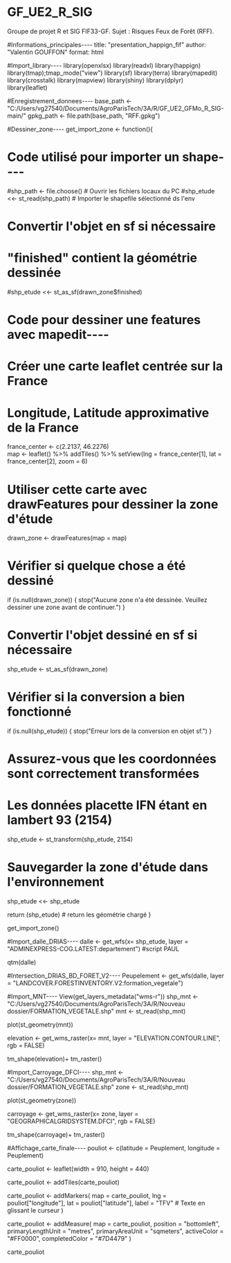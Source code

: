# GF_UE2_R_SIG

Groupe de projet R et SIG FIF33-GF. Sujet : Risques Feux de Forêt (RFF).


#Informations_principales----
title: "presentation_happign_fif"
author: "Valentin GOUFFON"
format: html


#Import_library----
library(openxlsx)
library(readxl)
library(happign)
library(tmap);tmap_mode("view")
library(sf)
library(terra)
library(mapedit)
library(crosstalk)
library(mapview)
library(shiny)
library(dplyr)
library(leaflet)


#Enregistrement_donnees----
base_path <- "C:/Users/vg27540/Documents/AgroParisTech/3A/R/GF_UE2_GFMo_R_SIG-main/"
gpkg_path <- file.path(base_path, "RFF.gpkg")


#Dessiner_zone----
get_import_zone <- function(){
  # Code utilisé pour importer un shape----
  #shp_path <- file.choose()  # Ouvrir les fichiers locaux du PC
  #shp_etude <<- st_read(shp_path)  # Importer le shapefile sélectionné ds l'env
  # Convertir l'objet en sf si nécessaire
  # "finished" contient la géométrie dessinée
  #shp_etude <<- st_as_sf(drawn_zone$finished)
  
  
  # Code pour dessiner une features avec mapedit----
  # Créer une carte leaflet centrée sur la France
  # Longitude, Latitude approximative de la France
  france_center <- c(2.2137, 46.2276)  
  map <- leaflet() %>%
    addTiles() %>%
    setView(lng = france_center[1], lat = france_center[2], zoom = 6)
  
  # Utiliser cette carte avec drawFeatures pour dessiner la zone d'étude
  drawn_zone <- drawFeatures(map = map)
  
  # Vérifier si quelque chose a été dessiné
  if (is.null(drawn_zone)) {
    stop("Aucune zone n'a été dessinée. Veuillez dessiner une zone avant de continuer.")
  }
  
  # Convertir l'objet dessiné en sf si nécessaire
  shp_etude <- st_as_sf(drawn_zone)
  
  # Vérifier si la conversion a bien fonctionné
  if (is.null(shp_etude)) {
    stop("Erreur lors de la conversion en objet sf.")
  }
  # Assurez-vous que les coordonnées sont correctement transformées
  # Les données placette IFN étant en lambert 93 (2154)
  shp_etude <- st_transform(shp_etude, 2154)
  
  # Sauvegarder la zone d'étude dans l'environnement
  shp_etude <<- shp_etude
  
  
  return (shp_etude)  # return les géométrie chargé
}

get_import_zone()


#Import_dalle_DRIAS----
dalle <- get_wfs(x= shp_etude, layer = "ADMINEXPRESS-COG.LATEST:departement") #script PAUL

qtm(dalle)


#Intersection_DRIAS_BD_FORET_V2----
Peupelement <- get_wfs(dalle, layer = "LANDCOVER.FORESTINVENTORY.V2:formation_vegetale")


#Import_MNT----
View(get_layers_metadata("wms-r"))
shp_mnt <- "C:/Users/vg27540/Documents/AgroParisTech/3A/R/Nouveau dossier/FORMATION_VEGETALE.shp"
mnt <- st_read(shp_mnt)

plot(st_geometry(mnt))

elevation <- get_wms_raster(x= mnt, layer = "ELEVATION.CONTOUR.LINE", rgb = FALSE)

tm_shape(elevation)+
  tm_raster()


#Import_Carroyage_DFCI----
shp_mnt <- "C:/Users/vg27540/Documents/AgroParisTech/3A/R/Nouveau dossier/FORMATION_VEGETALE.shp"
zone <- st_read(shp_mnt)

plot(st_geometry(zone))

carroyage <- get_wms_raster(x= zone, layer = "GEOGRAPHICALGRIDSYSTEM.DFCI", rgb = FALSE)

tm_shape(carroyage)+
  tm_raster()





#Affichage_carte_finale----
pouliot <- c(latitude = Peuplement, longitude = Peuplement)

carte_pouliot <- leaflet(width = 910, height = 440)

carte_pouliot <- addTiles(carte_pouliot)

carte_pouliot <- addMarkers(
  map = carte_pouliot,
  lng = pouliot["longitude"],
  lat = pouliot["latitude"],
  label = "TFV"  # Texte en glissant le curseur
)


carte_pouliot <- addMeasure(
  map = carte_pouliot,
  position = "bottomleft",
  primaryLengthUnit = "metres",
  primaryAreaUnit = "sqmeters",
  activeColor = "#FF0000",
  completedColor = "#7D4479"
)

carte_pouliot



